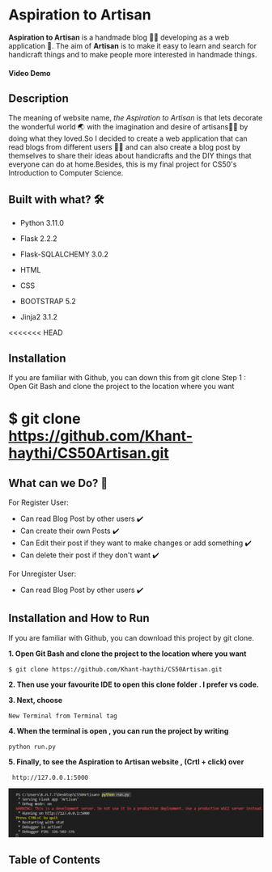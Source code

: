 # Aspiration to Artisan
**Aspiration to Artisan** is a handmade blog :yarn::thread: developing as a web application :iphone:. The aim of **Artisan** is to make it easy to learn and search for handicraft things and to make people more interested in handmade things.

#### Video Demo
## Description
The meaning of website name, *the Aspiration to Artisan* is that lets decorate the wonderful world :earth_asia: with the imagination and desire of artisans:standing_man: by doing what they loved.So I decided to create a web application that can read blogs from different users :boy::girl: and can also create a blog post by themselves to share their ideas about handicrafts and the DIY things that everyone can do at home.Besides, this is my final project for CS50's Introduction to Computer Science.

## Built with what? :hammer_and_wrench:
- Python 3.11.0
* Flask 2.2.2
+ Flask-SQLALCHEMY 3.0.2
- HTML 
* CSS
+ BOOTSTRAP 5.2
- Jinja2 3.1.2

<<<<<<< HEAD
## Installation  
If you are familiar with Github, you can down this from git clone
Step 1 : Open Git Bash and clone the project to the location where you want 

$ git clone https://github.com/Khant-haythi/CS50Artisan.git
=======
## What can we Do? :monocle_face:
For Register User:
+ Can read Blog Post by other users :heavy_check_mark:
+ Can create their own Posts :heavy_check_mark:
+ Can Edit their post if they want to make changes or add something :heavy_check_mark:
+ Can delete their post if they don't want :heavy_check_mark:

For Unregister User:
- Can read Blog Post by other users :heavy_check_mark:

## Installation and How to Run 
If you are familiar with Github, you can download this project by git clone.

**1. Open Git Bash and clone the project to the location where you want**

```
$ git clone https://github.com/Khant-haythi/CS50Artisan.git
```
**2. Then use your favourite IDE to open this clone folder . I prefer vs code.**

**3. Next, choose**
```
New Terminal from Terminal tag
```
**4. When the terminal is open , you can run the project by writing**
```
python run.py
```
**5. Finally, to see the Aspiration to Artisan website , (Crtl + click) over**
```
 http://127.0.0.1:5000
```
![Image for how to launch website](samplerun.png)


## Table of Contents

